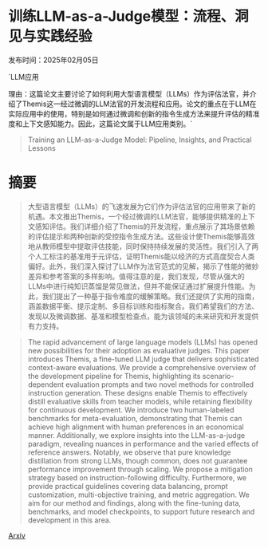# 训练LLM-as-a-Judge模型：流程、洞见与实践经验

发布时间：2025年02月05日

`LLM应用

理由：这篇论文主要讨论了如何利用大型语言模型（LLMs）作为评估法官，并介绍了Themis这一经过微调的LLM法官的开发流程和应用。论文的重点在于LLM在实际应用中的使用，特别是如何通过微调和创新的指令生成方法来提升评估的精准度和上下文感知能力。因此，这篇论文属于LLM应用类别。`

> Training an LLM-as-a-Judge Model: Pipeline, Insights, and Practical Lessons

# 摘要

> 大型语言模型（LLMs）的飞速发展为它们作为评估法官的应用带来了新的机遇。本文推出Themis，一个经过微调的LLM法官，能够提供精准的上下文感知评估。我们详细介绍了Themis的开发流程，重点展示了其场景依赖的评估提示和两种创新的受控指令生成方法。这些设计使Themis能够高效地从教师模型中提取评估技能，同时保持持续发展的灵活性。我们引入了两个人工标注的基准用于元评估，证明Themis能以经济的方式高度契合人类偏好。此外，我们深入探讨了LLM作为法官范式的见解，揭示了性能的微妙差异和参考答案的多样影响。值得注意的是，我们发现，尽管从强大的LLMs中进行纯知识蒸馏是常见做法，但并不能保证通过扩展提升性能。为此，我们提出了一种基于指令难度的缓解策略。我们还提供了实用的指南，涵盖数据平衡、提示定制、多目标训练和指标聚合。我们希望我们的方法、发现以及微调数据、基准和模型检查点，能为该领域的未来研究和开发提供有力支持。

> The rapid advancement of large language models (LLMs) has opened new possibilities for their adoption as evaluative judges. This paper introduces Themis, a fine-tuned LLM judge that delivers sophisticated context-aware evaluations. We provide a comprehensive overview of the development pipeline for Themis, highlighting its scenario-dependent evaluation prompts and two novel methods for controlled instruction generation. These designs enable Themis to effectively distill evaluative skills from teacher models, while retaining flexibility for continuous development. We introduce two human-labeled benchmarks for meta-evaluation, demonstrating that Themis can achieve high alignment with human preferences in an economical manner. Additionally, we explore insights into the LLM-as-a-judge paradigm, revealing nuances in performance and the varied effects of reference answers. Notably, we observe that pure knowledge distillation from strong LLMs, though common, does not guarantee performance improvement through scaling. We propose a mitigation strategy based on instruction-following difficulty. Furthermore, we provide practical guidelines covering data balancing, prompt customization, multi-objective training, and metric aggregation. We aim for our method and findings, along with the fine-tuning data, benchmarks, and model checkpoints, to support future research and development in this area.

[Arxiv](https://arxiv.org/abs/2502.02988)